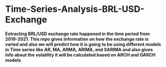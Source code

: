 # Time-Series-Analysis-BRL-USD-Exchange

#### Extracting BRL/USD exchange rate happened in the time period from 2019-2021. This repo gives information on how the exchange rate is varied and also we will predict how it is going to be using different models in Time series like AR, MA, ARMA, ARIMA, and SARIMA and also gives info about the volatility it will be calculated based on ARCH and GARCH models.

